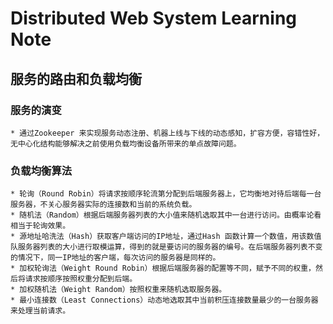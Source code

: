 # Distributed Web System Learning Note

## 服务的路由和负载均衡

### 服务的演变
    * 通过Zookeeper 来实现服务动态注册、机器上线与下线的动态感知，扩容方便，容错性好，无中心化结构能够解决之前使用负载均衡设备所带来的单点故障问题。

### 负载均衡算法
    * 轮询（Round Robin）将请求按顺序轮流第分配到后端服务器上，它均衡地对待后端每一台服务器，不关心服务器实际的连接数和当前的系统负载。
    * 随机法（Random）根据后端服务器列表的大小值来随机选取其中一台进行访问。由概率论看相当于轮询效果。
    * 源地址哈洗法（Hash）获取客户端访问的IP地址，通过Hash 函数计算一个数值，用该数值队服务器列表的大小进行取模运算，得到的就是要访问的服务器的编号。在后端服务器列表不变的情况下，同一IP地址的客户端，每次访问的服务器是同样的。
    * 加权轮询法（Weight Round Robin）根据后端服务器的配置等不同，赋予不同的权重，然后将请求按顺序按照权重分配到后端。
    * 加权随机法（Weight Random）按照权重来随机选取服务器。
    * 最小连接数（Least Connections）动态地选取其中当前积压连接数量最少的一台服务器来处理当前请求。
